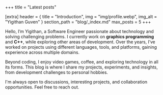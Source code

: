 +++
title = "Latest posts"

[extra]
header = { title = "Introduction", img = "img/profile.webp", img_alt = "Yigithan Guven" }
section_path = "blog/_index.md"
max_posts = 5
+++




Hello, I’m Yigithan, a Software Engineer passionate about technology and solving challenging problems. I currently work on **graphics programming** and **C++**, while exploring other areas of development. Over the years, I’ve worked on projects using different languages, tools, and platforms, gaining experience across multiple domains.

Beyond coding, I enjoy video games, coffee, and exploring technology in all its forms. This blog is where I share my projects, experiments, and insights, from development challenges to personal hobbies.

I'm always open to discussions, interesting projects, and collaboration opportunities. Feel free to reach out.
